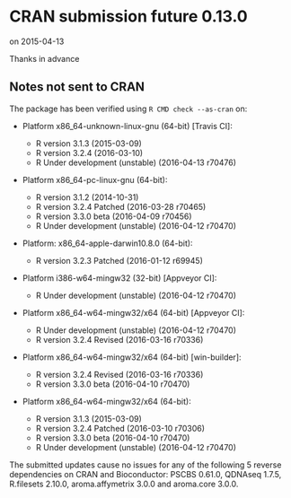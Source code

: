 # CRAN submission future 0.13.0
on 2015-04-13

Thanks in advance


## Notes not sent to CRAN
The package has been verified using `R CMD check --as-cran` on:

* Platform x86_64-unknown-linux-gnu (64-bit) [Travis CI]:
  - R version 3.1.3 (2015-03-09)
  - R version 3.2.4 (2016-03-10)
  - R Under development (unstable) (2016-04-13 r70476)
  
* Platform x86_64-pc-linux-gnu (64-bit):
  - R version 3.1.2 (2014-10-31)
  - R version 3.2.4 Patched (2016-03-28 r70465)
  - R version 3.3.0 beta (2016-04-09 r70456)
  - R Under development (unstable) (2016-04-12 r70470)

* Platform: x86_64-apple-darwin10.8.0 (64-bit):
  - R version 3.2.3 Patched (2016-01-12 r69945)

* Platform i386-w64-mingw32 (32-bit) [Appveyor CI]:
  - R Under development (unstable) (2016-04-12 r70470)

* Platform x86_64-w64-mingw32/x64 (64-bit) [Appveyor CI]:
  - R Under development (unstable) (2016-04-12 r70470)
  - R version 3.2.4 Revised (2016-03-16 r70336)

* Platform x86_64-w64-mingw32/x64 (64-bit) [win-builder]:
  - R version 3.2.4 Revised (2016-03-16 r70336)
  - R version 3.3.0 beta (2016-04-10 r70470)

* Platform x86_64-w64-mingw32/x64 (64-bit):
  - R version 3.1.3 (2015-03-09)
  - R version 3.2.4 Patched (2016-03-10 r70306)
  - R version 3.3.0 beta (2016-04-10 r70470)
  - R Under development (unstable) (2016-04-12 r70470)

The submitted updates cause no issues for any of the following
5 reverse dependencies on CRAN and Bioconductor: PSCBS 0.61.0,
QDNAseq 1.7.5, R.filesets 2.10.0, aroma.affymetrix 3.0.0 and
aroma.core 3.0.0.

